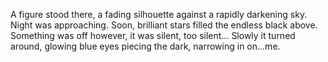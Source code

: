 A figure stood there, a fading silhouette against a rapidly darkening sky. Night was approaching. Soon, brilliant stars filled the endless black above. Something was off however, it was silent, too silent...
Slowly it turned around, glowing blue eyes piecing the dark, narrowing in on...me.
